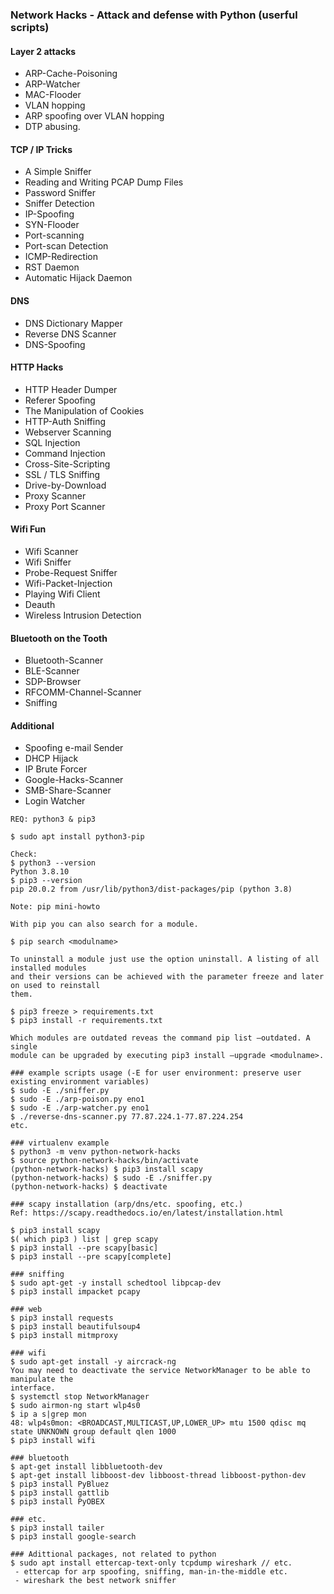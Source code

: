 ### Network Hacks - Attack and defense with Python (userful scripts)

#### Layer 2 attacks
- ARP-Cache-Poisoning  
- ARP-Watcher  
- MAC-Flooder  
- VLAN hopping  
- ARP spoofing over VLAN hopping 
- DTP abusing.

#### TCP / IP Tricks 
- A Simple Sniffer 
- Reading and Writing PCAP Dump Files
- Password Sniffer
- Sniffer Detection
- IP-Spoofing
- SYN-Flooder
- Port-scanning
- Port-scan Detection
- ICMP-Redirection
- RST Daemon
- Automatic Hijack Daemon

#### DNS
- DNS Dictionary Mapper
- Reverse DNS Scanner
- DNS-Spoofing

#### HTTP Hacks
- HTTP Header Dumper
- Referer Spoofing 
- The Manipulation of Cookies
- HTTP-Auth Sniffing 
- Webserver Scanning
- SQL Injection 
- Command Injection 
- Cross-Site-Scripting
- SSL / TLS Sniffing
- Drive-by-Download
- Proxy Scanner 
- Proxy Port Scanner

#### Wifi Fun
- Wifi Scanner
- Wifi Sniffer
- Probe-Request Sniffer  
- Wifi-Packet-Injection 
- Playing Wifi Client 
- Deauth 
- Wireless Intrusion Detection 

#### Bluetooth on the Tooth
- Bluetooth-Scanner
- BLE-Scanner 
- SDP-Browser 
- RFCOMM-Channel-Scanner
- Sniffing

#### Additional
- Spoofing e-mail Sender
- DHCP Hijack 
- IP Brute Forcer
- Google-Hacks-Scanner
- SMB-Share-Scanner
- Login Watcher

```
REQ: python3 & pip3

$ sudo apt install python3-pip

Check:
$ python3 --version
Python 3.8.10
$ pip3 --version
pip 20.0.2 from /usr/lib/python3/dist-packages/pip (python 3.8)

Note: pip mini-howto 

With pip you can also search for a module.

$ pip search <modulname>

To uninstall a module just use the option uninstall. A listing of all installed modules
and their versions can be achieved with the parameter freeze and later on used to reinstall
them.

$ pip3 freeze > requirements.txt
$ pip3 install -r requirements.txt

Which modules are outdated reveas the command pip list –outdated. A single
module can be upgraded by executing pip3 install –upgrade <modulname>.

### example scripts usage (-E for user environment: preserve user existing environment variables) 
$ sudo -E ./sniffer.py
$ sudo -E ./arp-poison.py eno1
$ sudo -E ./arp-watcher.py eno1
$ ./reverse-dns-scanner.py 77.87.224.1-77.87.224.254
etc.

### virtualenv example
$ python3 -m venv python-network-hacks
$ source python-network-hacks/bin/activate
(python-network-hacks) $ pip3 install scapy
(python-network-hacks) $ sudo -E ./sniffer.py
(python-network-hacks) $ deactivate

### scapy installation (arp/dns/etc. spoofing, etc.)
Ref: https://scapy.readthedocs.io/en/latest/installation.html

$ pip3 install scapy
$( which pip3 ) list | grep scapy
$ pip3 install --pre scapy[basic]
$ pip3 install --pre scapy[complete]

### sniffing 
$ sudo apt-get -y install schedtool libpcap-dev
$ pip3 install impacket pcapy

### web
$ pip3 install requests
$ pip3 install beautifulsoup4
$ pip3 install mitmproxy

### wifi 
$ sudo apt-get install -y aircrack-ng
You may need to deactivate the service NetworkManager to be able to manipulate the
interface.
$ systemctl stop NetworkManager
$ sudo airmon-ng start wlp4s0
$ ip a s|grep mon
48: wlp4s0mon: <BROADCAST,MULTICAST,UP,LOWER_UP> mtu 1500 qdisc mq state UNKNOWN group default qlen 1000
$ pip3 install wifi

### bluetooth
$ apt-get install libbluetooth-dev
$ apt-get install libboost-dev libboost-thread libboost-python-dev
$ pip3 install PyBluez
$ pip3 install gattlib
$ pip3 install PyOBEX

### etc.
$ pip3 install tailer
$ pip3 install google-search

### Adittional packages, not related to python
$ sudo apt install ettercap-text-only tcpdump wireshark // etc.
 - ettercap for arp spoofing, sniffing, man-in-the-middle etc.
 - wireshark the best network sniffer
```

